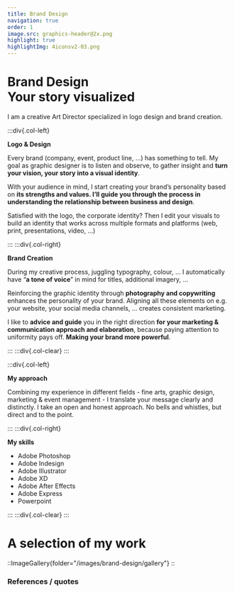 ```yaml
---
title: Brand Design
navigation: true
order: 1
image.src: graphics-header@2x.png
highlight: true
highlightImg: 4iconsv2-03.png
---
```


# Brand Design<br>Your story visualized

I am a creative Art Director specialized in logo design and brand creation.

:::div{.col-left}

**Logo & Design**

Every brand (company, event, product line, …) has something to tell. My goal as graphic designer is to listen and observe, to gather insight and **turn your vision, your story into a visual identity**. 

With your audience in mind, I start creating your brand’s personality based on **its strengths and values. I’ll guide you through the process in understanding the relationship between business and design**. 

Satisfied with the logo, the corporate identity? 
Then I edit your visuals to build an identity that works across multiple formats and platforms (web, print, presentations, video, …)

:::
:::div{.col-right}

**Brand Creation**

During my creative process, juggling typography, colour, … I automatically have “**a tone of voice**” in mind for titles, additional imagery, … 

Reinforcing the graphic identity through **photography and copywriting** enhances the personality of your brand. Aligning all these elements on e.g. your website, your social media channels, … creates consistent marketing. 

I like to **advice and guide** you in the right direction **for your marketing & communication approach and elaboration**, because paying attention to uniformity pays off. **Making your brand more powerful**.

:::
:::div{.col-clear}
:::

:::div{.col-left}

**My approach**

Combining my experience in different fields - fine arts, graphic design, marketing & event management - I translate your message clearly and distinctly. I take an open and honest approach. No bells and whistles, but direct and to the point.

:::
:::div{.col-right}

**My skills**

* Adobe Photoshop 
* Adobe Indesign 
* Adobe Illustrator 
* Adobe XD 
* Adobe After Effects 
* Adobe Express 
* Powerpoint

:::
:::div{.col-clear}
:::

# A selection of my work

::ImageGallery{folder="/images/brand-design/gallery"}
::

### References / quotes

